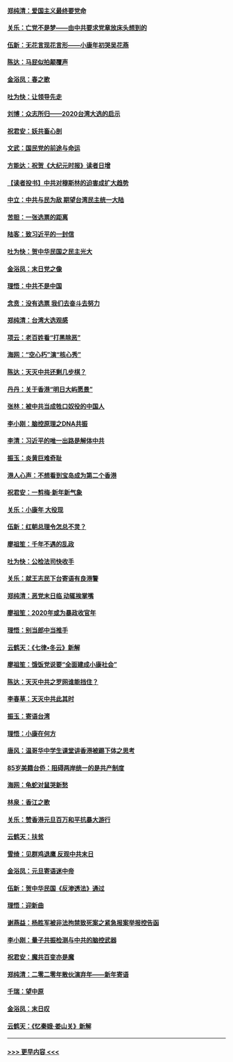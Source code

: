 #### [郑纯清：爱国主义最终要党命](../pages/nsc993/n11802197.md?t=01190011) 
#### [关乐：亡党不是梦——由中共要求党章放床头想到的](../pages/nsc993/n11802156.md?t=01190011) 
#### [伍新：无花言现花言形——小康年初哭吴花燕](../pages/nsc993/n11800044.md?t=01190011) 
#### [陈达：马屁似拍颠覆声](../pages/nsc993/n11800010.md?t=01190011) 
#### [金浴凤：春之歌](../pages/nsc993/n11797687.md?t=01190011) 
#### [吐为快：让领导先走](../pages/nsc993/n11797512.md?t=01190011) 
#### [刘博：众志所归——2020台湾大选的启示](../pages/nsc993/n11796878.md?t=01190011) 
#### [祝君安：妖共畜心剖](../pages/nsc993/n11794273.md?t=01190011) 
#### [文武：国民党的前途与命运](../pages/nsc993/n11794198.md?t=01190011) 
#### [方能达：祝贺《大纪元时报》读者日增](../pages/nsc993/n11793807.md?t=01190011) 
#### [【读者投书】中共对穆斯林的迫害成扩大趋势](../pages/nsc993/n11791371.md?t=01190011) 
#### [中立：中共与民为敌 期望台湾民主统一大陆](../pages/nsc993/n11790392.md?t=01190011) 
#### [苦胆：一张选票的距离](../pages/nsc993/n11788914.md?t=01190011) 
#### [陆客：致习近平的一封信](../pages/nsc993/n11788867.md?t=01190011) 
#### [吐为快：贺中华民国之民主光大](../pages/nsc993/n11788618.md?t=01190011) 
#### [金浴凤：末日党之像](../pages/nsc993/n11787475.md?t=01190011) 
#### [理悟：中共不是中国](../pages/nsc993/n11787463.md?t=01190011) 
#### [念贲：没有选票  我们去奋斗去努力](../pages/nsc993/n11787398.md?t=01190011) 
#### [郑纯清：台湾大选观感](../pages/nsc993/n11786210.md?t=01190011) 
#### [项云：老百姓看“打黑除恶”](../pages/nsc993/n11785398.md?t=01190011) 
#### [海网：“空心朽”演“核心秀”](../pages/nsc993/n11783874.md?t=01190011) 
#### [陈达：天灭中共还剩几步棋？](../pages/nsc993/n11783719.md?t=01190011) 
#### [丹丹：关于香港“明日大屿愿景”](../pages/nsc993/n11783273.md?t=01190011) 
#### [张林：被中共当成牲口奴役的中国人](../pages/nsc993/n11782397.md?t=01190011) 
#### [李小刚：脑控原理之DNA共振](../pages/nsc993/n11780962.md?t=01190011) 
#### [李清：习近平的唯一出路是解体中共](../pages/nsc993/n11780866.md?t=01190011) 
#### [振玉：炎黄巨难奇耻](../pages/nsc993/n11779632.md?t=01190011) 
#### [港人心声：不想看到宝岛成为第二个香港](../pages/nsc993/n11778817.md?t=01190011) 
#### [祝君安：一剪梅‧新年新气象](../pages/nsc993/n11776340.md?t=01190011) 
#### [关乐：小康年 大役现](../pages/nsc993/n11774213.md?t=01190011) 
#### [伍新：红朝总理令怎总不灵？](../pages/nsc993/n11770813.md?t=01190011) 
#### [廖祖笙：千年不遇的乱政](../pages/nsc993/n11770373.md?t=01190011) 
#### [吐为快：公检法司快收手](../pages/nsc993/n11770359.md?t=01190011) 
#### [关乐：就王志民下台寄语有良港警](../pages/nsc993/n11769903.md?t=01190011) 
#### [郑纯清：恶党末日临 动辄挨掌嘴](../pages/nsc993/n11769356.md?t=01190011) 
#### [廖祖笙：2020年或为暴政收官年](../pages/nsc993/n11768216.md?t=01190011) 
#### [理悟：别当郎中当推手](../pages/nsc993/n11768243.md?t=01190011) 
#### [云鹤天：《七律▪冬云》新解](../pages/nsc993/n11768204.md?t=01190011) 
#### [廖祖笙：饿饭党说要“全面建成小康社会”](../pages/nsc993/n11767482.md?t=01190011) 
#### [陈达：天灭中共之罗网谁能挡住？](../pages/nsc993/n11767465.md?t=01190011) 
#### [李春草：天灭中共此其时](../pages/nsc993/n11767452.md?t=01190011) 
#### [振玉：寄语台湾](../pages/nsc993/n11767432.md?t=01190011) 
#### [理悟：小康在何方](../pages/nsc993/n11767394.md?t=01190011) 
#### [唐风：温哥华中学生课堂讲香港被踢下体之思考](../pages/nsc993/n11766848.md?t=01190011) 
#### [85岁美籍台侨：阻碍两岸统一的是共产制度](../pages/nsc993/n11765043.md?t=01190011) 
#### [海网：龟蛇对鼠哭新愁](../pages/nsc993/n11764895.md?t=01190011) 
#### [林泉：香江之歌](../pages/nsc993/n11764415.md?t=01190011) 
#### [关乐：赞香港元旦百万和平抗暴大游行](../pages/nsc993/n11764382.md?t=01190011) 
#### [云鹤天：扶贫](../pages/nsc993/n11764245.md?t=01190011) 
#### [雪绮：见群鸡退鹰  反观中共末日](../pages/nsc993/n11762112.md?t=01190011) 
#### [金浴凤：元旦寄语迷中帝](../pages/nsc993/n11761788.md?t=01190011) 
#### [伍新：贺中华民国《反渗透法》通过](../pages/nsc993/n11761994.md?t=01190011) 
#### [理悟：迎新曲](../pages/nsc993/n11761152.md?t=01190011) 
#### [谢燕益：杨胜军被非法拘禁致死案之紧急报案举报控告函](../pages/nsc993/n11756134.md?t=01190011) 
#### [李小刚：量子共振检测与中共的脑控武器](../pages/nsc993/n11754518.md?t=01190011) 
#### [祝君安：魔共百变亦是魔](../pages/nsc993/n11754469.md?t=01190011) 
#### [郑纯清：二零二零年散伙演弃年——新年寄语](../pages/nsc993/n11754195.md?t=01190011) 
#### [千瑞：望中原](../pages/nsc993/n11754159.md?t=01190011) 
#### [金浴凤：末日叹](../pages/nsc993/n11752359.md?t=01190011) 
#### [云鹤天：《忆秦娥‧娄山关》新解](../pages/nsc993/n11752348.md?t=01190011) 

----
#### [ >>> 更早内容 <<< ](../indexes/nsc993-earlier.md)
